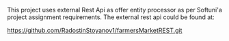 This project uses external Rest Api as offer entity processor as per Softuni'a project assignment requirements. The external rest api could be found at:

https://github.com/RadostinStoyanov1/farmersMarketREST.git
